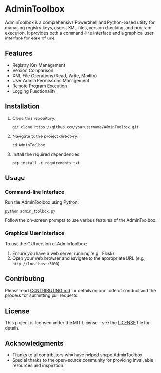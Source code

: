 # AdminToolbox

AdminToolbox is a comprehensive PowerShell and Python-based utility for managing registry keys, users, XML files, version checking, and program execution. It provides both a command-line interface and a graphical user interface for ease of use.

## Features

- Registry Key Management
- Version Comparison
- XML File Operations (Read, Write, Modify)
- User Admin Permissions Management
- Remote Program Execution
- Logging Functionality

## Installation

1. Clone this repository:
   ```
   git clone https://github.com/yourusername/AdminToolbox.git
   ```
2. Navigate to the project directory:
   ```
   cd AdminToolbox
   ```
3. Install the required dependencies:
   ```
   pip install -r requirements.txt
   ```

## Usage

### Command-line Interface

Run the AdminToolbox using Python:

```
python admin_toolbox.py
```

Follow the on-screen prompts to use various features of the AdminToolbox.

### Graphical User Interface

To use the GUI version of AdminToolbox:

1. Ensure you have a web server running (e.g., Flask)
2. Open your web browser and navigate to the appropriate URL (e.g., `http://localhost:5000`)

## Contributing

Please read [CONTRIBUTING.md](CONTRIBUTING.md) for details on our code of conduct and the process for submitting pull requests.

## License

This project is licensed under the MIT License - see the [LICENSE](LICENSE) file for details.

## Acknowledgments

- Thanks to all contributors who have helped shape AdminToolbox.
- Special thanks to the open-source community for providing invaluable resources and inspiration.
